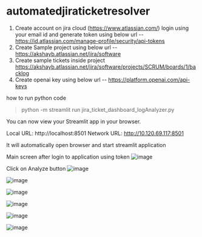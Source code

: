 # automatedjiraticketresolver
1. Create account on jira cloud (https://www.atlassian.com/) login using your email id and generate token using below url
-- https://id.atlassian.com/manage-profile/security/api-tokens
2. Create Sample project using below url
-- https://akshayb.atlassian.net/jira/software
4. Create sample tickets inside project https://akshayb.atlassian.net/jira/software/projects/SCRUM/boards/1/backlog
5. Create openai key using below url
-- https://platform.openai.com/api-keys

how to run python code

>python -m streamlit run jira_ticket_dashboard_logAnalyzer.py

  You can now view your Streamlit app in your browser.

  Local URL: http://localhost:8501
  Network URL: http://10.120.69.117:8501

  It will automatically open browser and start streamlit application

  Main screen after login to application using token 
  ![image](https://github.com/user-attachments/assets/ef9bccbe-4adb-44f0-9abb-582ccef27f40)

  Click on Analyze button
  ![image](https://github.com/user-attachments/assets/b27868ba-8c8e-4aeb-a272-7a358bded96a)

  ![image](https://github.com/user-attachments/assets/79393940-1305-4e63-a065-705f7c78292d)

  ![image](https://github.com/user-attachments/assets/9df015f5-0ef3-4fcd-95a2-769d3b1b9513)

  ![image](https://github.com/user-attachments/assets/107eee2c-49da-4c6c-9ae2-f50f5a7c2f5d)
  
  ![image](https://github.com/user-attachments/assets/654c0db9-cb63-4c1d-90f6-aa2186131259)

  ![image](https://github.com/user-attachments/assets/fbcd6441-ef98-4757-9774-4e9544b9ad5d)






